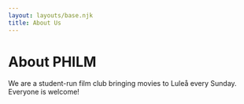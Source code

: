 ```yaml
---
layout: layouts/base.njk
title: About Us
---
```


# About PHILM
We are a student-run film club bringing movies to Luleå every Sunday.  
Everyone is welcome!
